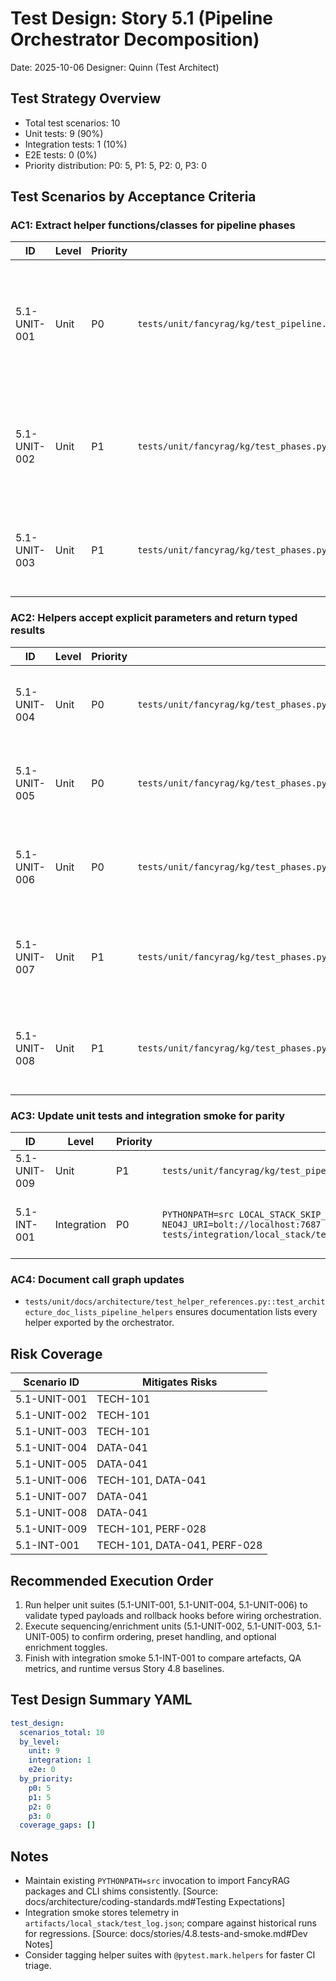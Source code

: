 # Test Design: Story 5.1 (Pipeline Orchestrator Decomposition)

Date: 2025-10-06
Designer: Quinn (Test Architect)

## Test Strategy Overview

- Total test scenarios: 10
- Unit tests: 9 (90%)
- Integration tests: 1 (10%)
- E2E tests: 0 (0%)
- Priority distribution: P0: 5, P1: 5, P2: 0, P3: 0

## Test Scenarios by Acceptance Criteria

### AC1: Extract helper functions/classes for pipeline phases

| ID            | Level | Priority | Test | Justification |
| ------------- | ----- | -------- | ---- | ------------- |
| 5.1-UNIT-001  | Unit  | P0       | `tests/unit/fancyrag/kg/test_pipeline.py::test_run_pipeline_writes_log` | Confirms orchestrator delegates to helpers and produces sanitised logs, proving thin coordination layer. |
| 5.1-UNIT-002  | Unit  | P1       | `tests/unit/fancyrag/kg/test_phases.py::test_ingest_source_with_semantic_enrichment` | Exercises ingest helper with semantic path to ensure refactored phases cooperate. |
| 5.1-UNIT-003  | Unit  | P1       | `tests/unit/fancyrag/kg/test_phases.py::test_ingest_source_without_semantic` | Validates non-semantic ingestion continues to produce QA artefacts. |

### AC2: Helpers accept explicit parameters and return typed results

| ID            | Level | Priority | Test | Justification |
| ------------- | ----- | -------- | ---- | ------------- |
| 5.1-UNIT-004  | Unit  | P0       | `tests/unit/fancyrag/kg/test_phases.py::test_build_clients_invokes_factories` | Confirms helper wiring uses injected factories rather than globals. |
| 5.1-UNIT-005  | Unit  | P0       | `tests/unit/fancyrag/kg/test_phases.py::test_resolve_settings_honours_overrides` | Ensures typed configuration generation stays parameter-driven. |
| 5.1-UNIT-006  | Unit  | P0       | `tests/unit/fancyrag/kg/test_phases.py::test_helpers_do_not_touch_environment` | Enforces ban on implicit `os.environ` reads, verifying maintainability guard. |
| 5.1-UNIT-007  | Unit  | P1       | `tests/unit/fancyrag/kg/test_phases.py::test_perform_qa_success_no_fallback` | Validates QA helper returns structured metrics without relying on side effects. |
| 5.1-UNIT-008  | Unit  | P1       | `tests/unit/fancyrag/kg/test_phases.py::test_perform_qa_triggers_counts_fallback` | Covers fallback path ensuring explicit dependency injection for counts. |

### AC3: Update unit tests and integration smoke for parity

| ID            | Level       | Priority | Test | Justification |
| ------------- | ----------- | -------- | ---- | ------------- |
| 5.1-UNIT-009  | Unit        | P1       | `tests/unit/fancyrag/kg/test_pipeline.py::test_run_pipeline_reuses_cached_splitter_results` | Confirms cache behaviour preserved post-refactor. |
| 5.1-INT-001   | Integration | P0       | `PYTHONPATH=src LOCAL_STACK_SKIP_DOCKER_CHECK=1 OPENAI_API_KEY=test NEO4J_URI=bolt://localhost:7687 NEO4J_USERNAME=neo4j NEO4J_PASSWORD=local-neo4j pytest tests/integration/local_stack/test_minimal_path_smoke.py::test_minimal_path_smoke -q` | Executes full ingest/enrichment/QA workflow with artefacts stored under `artifacts/local_stack/`. |

### AC4: Document call graph updates

- `tests/unit/docs/architecture/test_helper_references.py::test_architecture_doc_lists_pipeline_helpers` ensures documentation lists every helper exported by the orchestrator.

## Risk Coverage

| Scenario ID   | Mitigates Risks     |
| ------------- | ------------------- |
| 5.1-UNIT-001  | TECH-101            |
| 5.1-UNIT-002  | TECH-101            |
| 5.1-UNIT-003  | TECH-101            |
| 5.1-UNIT-004  | DATA-041            |
| 5.1-UNIT-005  | DATA-041            |
| 5.1-UNIT-006  | TECH-101, DATA-041  |
| 5.1-UNIT-007  | DATA-041            |
| 5.1-UNIT-008  | DATA-041            |
| 5.1-UNIT-009  | TECH-101, PERF-028  |
| 5.1-INT-001   | TECH-101, DATA-041, PERF-028 |

## Recommended Execution Order

1. Run helper unit suites (5.1-UNIT-001, 5.1-UNIT-004, 5.1-UNIT-006) to validate typed payloads and rollback hooks before wiring orchestration.
2. Execute sequencing/enrichment units (5.1-UNIT-002, 5.1-UNIT-003, 5.1-UNIT-005) to confirm ordering, preset handling, and optional enrichment toggles.
3. Finish with integration smoke 5.1-INT-001 to compare artefacts, QA metrics, and runtime versus Story 4.8 baselines.

## Test Design Summary YAML
```yaml
test_design:
  scenarios_total: 10
  by_level:
    unit: 9
    integration: 1
    e2e: 0
  by_priority:
    p0: 5
    p1: 5
    p2: 0
    p3: 0
  coverage_gaps: []
```

## Notes

- Maintain existing `PYTHONPATH=src` invocation to import FancyRAG packages and CLI shims consistently. [Source: docs/architecture/coding-standards.md#Testing Expectations]
- Integration smoke stores telemetry in `artifacts/local_stack/test_log.json`; compare against historical runs for regressions. [Source: docs/stories/4.8.tests-and-smoke.md#Dev Notes]
- Consider tagging helper suites with `@pytest.mark.helpers` for faster CI triage.
